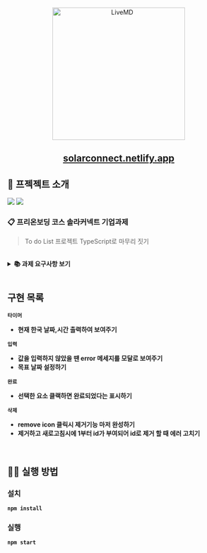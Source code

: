 <br />
<p align='middle'>
  <a href='https://www.solarconnect.kr/'>
    <img src='https://i0.wp.com/www.moduparking.com/wp-content/uploads/2021/02/cropped-BI_%E1%84%86%E1%85%A9%E1%84%83%E1%85%AE%E1%84%8B%E1%85%B4%E1%84%8C%E1%85%AE%E1%84%8E%E1%85%A1%E1%84%8C%E1%85%A1%E1%86%BCRGB-04.png?fit=1063%2C265&ssl=1' width="300px;" alt="LiveMD" />
  </a>
</p>
<h2 align='middle'><a href='https://solarconnect-todolist-yj.netlify.app/'>solarconnect.netlify.app</a></h2>

## 📌 프젝젝트 소개

<p>
<img src="https://img.shields.io/github/languages/top/UlongChaS2/wanted_solarConnect?color=yellow&logo=Javascript"> </img>
<img src="https://img.shields.io/github/repo-size/UlongChaS2/wanted_solarConnect?color=%23&logo=Github"> </img>

</p>

### 📋 프리온보딩 코스 솔라커넥트 기업과제

> To do List 프로젝트 TypeScript로 마무리 짓기

<br/>

<details>
    <summary><STRONG>
    📚 과제 요구사항 보기
    <STRONG></summary>

**1. 완성하기**

- Todo List 화면에 현재 시간을 표시합니다.
- Todo 항목에 완료 버튼을 누르면 Todo가 완료될 수 있도록 완성합니다.

**2. 기능 추가하기**

- Todo 항목에 완료 목표일을 기입합니다.
- 입력 항목 근처에 목표일을 입력 받을 수 있게 UX를 구성합니다.
- 완료 목표일은 Todo 항목에서 볼 수 있어야 합니다.
- 날짜 표기법, 디자인의 요소는 작성자의 편의에 맞게 구현 가능합니다.

**3. 예외 추가하기**

- 예외가 발생할 만한 부분에 Modal을 띄워 예외를 표시합니다.

**4. 버그 수정하기**

- 버그를 발견하고, 이를 수정합니다.
</details>

<br/>

## 구현 목록

`타이머`

- 현재 한국 날짜,시간 출력하여 보여주기

`입력`

- 값을 입력하지 않았을 땐 error 메세지를 모달로 보여주기
- 목표 날짜 설정하기

`완료`

- 선택한 요소 클랙하면 완료되었다는 표시하기

`삭제`

- remove icon 클릭시 제거기능 마저 완성하기
- 제거하고 새로고침시에 1부터 id가 부여되어 id로 제거 할 때 에러 고치기

<br/>

## 👨‍💻 실행 방법

### 설치

`npm install`

### 실행

`npm start`
